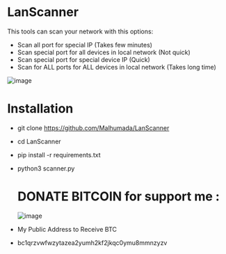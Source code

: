 # LanScanner

This tools can scan your network with this options:

 - Scan all port for special IP (Takes few minutes)
 - Scan special port for all devices in local network (Not quick)
 - Scan special port for special device IP (Quick)
 - Scan for ALL ports for ALL devices in local network (Takes long time)
 
 
 ![image](https://user-images.githubusercontent.com/55332488/122540615-7c297a00-d031-11eb-9e7d-a60d58e038ca.png)




  # Installation
  - git clone https://github.com/Malhumada/LanScanner
  - cd LanScanner
  - pip install -r requirements.txt
  - python3 scanner.py
  
  
  
  
    # DONATE BITCOIN for support me :
    
 
    ![image](https://user-images.githubusercontent.com/55332488/122541669-91eb6f00-d032-11eb-9405-ddb7f46e03ee.png)

  - My Public Address to Receive BTC
  - bc1qrzvwfwzytazea2yumh2kf2jkqc0ymu8mmnzyzv

 
 
 
